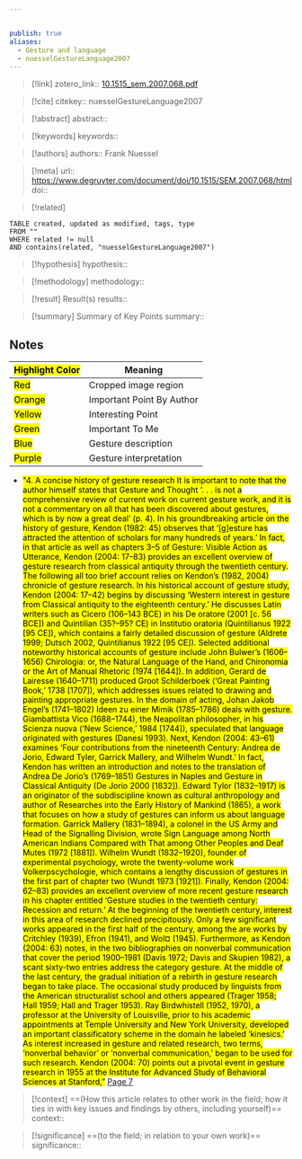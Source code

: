 ```yaml
---


publish: true
aliases: 
  - Gesture and language
  - nuesselGestureLanguage2007
---
```


> [!link]
> zotero_link:: [10.1515_sem.2007.068.pdf](zotero://select/library/items/87T92G49)

> [!cite]
> citekey:: nuesselGestureLanguage2007

> [!abstract]
> abstract:: 

> [!keywords]
> keywords:: 

> [!authors]
> authors:: Frank Nuessel

> [!meta]
> url:: https://www.degruyter.com/document/doi/10.1515/SEM.2007.068/html
> doi:: 

> [!related]


```dataview
TABLE created, updated as modified, tags, type
FROM ""
WHERE related != null
AND contains(related, "nuesselGestureLanguage2007")
```

> [!hypothesis]
> hypothesis:: 

> [!methodology] 
> methodology:: 

> [!result] Result(s) 
> results::

> [!summary] Summary of Key Points
> summary:: 

## Notes

| <mark class="hltr-grey">Highlight Color</mark> | Meaning                   |
| ---------------------------------------------- | ------------------------- |
| <mark class="hltr-red">Red</mark>              | Cropped image region      |
| <mark class="hltr-orange">Orange</mark>        | Important Point By Author |
| <mark class="hltr-yellow">Yellow</mark>        | Interesting Point         |
| <mark class="hltr-green">Green</mark>          | Important To Me           |
| <mark class="hltr-blue">Blue</mark>            | Gesture description       |
| <mark class="hltr-purple">Purple</mark>        | Gesture interpretation    |

- <mark class="hltr-yellow">"4. A concise history of gesture research  It is important to note that the author himself states that Gesture and Thought ‘. . . is not a comprehensive review of current work on current gesture work, and it is not a commentary on all that has been discovered about gestures, which is by now a great deal’ (p. 4). In his groundbreaking article on the history of gesture, Kendon (1982: 45) observes that ‘[g]esture has attracted the attention of scholars for many hundreds of years.’ In fact, in that article as well as chapters 3–5 of Gesture: Visible Action as Utterance, Kendon (2004: 17–83) provides an excellent overview of gesture research from classical antiquity through the twentieth century. The following all too brief account relies on Kendon’s (1982, 2004) chronicle of gesture research. In his historical account of gesture study, Kendon (2004: 17–42) begins by discussing ‘Western interest in gesture from Classical antiquity to the eighteenth century.’ He discusses Latin writers such as Cicero (106–143 BCE) in his De oratore (2001 [c. 56 BCE]) and Quintilian (35?–95? CE) in Institutio oratoria (Quintilianus 1922 [95 CE]), which contains a fairly detailed discussion of gesture (Aldrete 1999; Dutsch 2002, Quintilianus 1922 [95 CE]). Selected additional noteworthy historical accounts of gesture include John Bulwer’s (1606–1656) Chirologia: or, the Natural Language of the Hand, and Chironomia or the Art of Manual Rhetoric (1974 [1644]). In addition, Gerard de Lairesse (1640–1711) produced Groot Schilderboek (‘Great Painting Book,’ 1738 [1707]), which addresses issues related to drawing and painting appropriate gestures. In the domain of acting, Johan Jakob Engel’s (1741–1802) Ideen zu einer Mimik (1785–1786) deals with gesture. Giambattista Vico (1688–1744), the Neapolitan philosopher, in his Scienza nuova (‘New Science,’ 1984 [1744]), speculated that language originated with gestures (Danesi 1993). Next, Kendon (2004: 43–61) examines ‘Four contributions from the nineteenth Century: Andrea de Jorio, Edward Tyler, Garrick Mallery, and Wilhelm Wundt.’ In fact, Kendon has written an introduction and notes to the translation of Andrea De Jorio’s (1769–1851) Gestures in Naples and Gesture in Classical Antiquity (De Jorio 2000 [1832]). Edward Tylor (1832–1917) is an originator of the subdiscipline known as cultural anthropology and author of Researches into the Early History of Mankind (1865), a work that focuses on how a study of gestures can inform us about language formation. Garrick Mallery (1831–1894), a colonel in the US Army and Head of the Signalling Division, wrote Sign Language among North American Indians Compared with That among Other Peoples and Deaf Mutes (1972 [1881]). Wilhelm Wundt (1832–1920), founder of experimental psychology, wrote the twenty-volume work Volkerpscychologie, which contains a lengthy discussion of gestures in the first part of chapter two (Wundt 1973 [1921]). Finally, Kendon (2004: 62–83) provides an excellent overview of more recent gesture research in his chapter entitled ‘Gesture studies in the twentieth century: Recession and return.’ At the beginning of the twentieth century, interest in this area of research declined precipitously. Only a few significant works appeared in the first half of the century, among the are works by Critchley (1939), Efron (1941), and Wol¤ (1945). Furthermore, as Kendon (2004: 63) notes, in the two bibliographies on nonverbal communication that cover the period 1900–1981 (Davis 1972; Davis and Skupien 1982), a scant sixty-two entries address the category gesture. At the middle of the last century, the gradual initiation of a rebirth in gesture research began to take place. The occasional study produced by linguists from the American structuralist school and others appeared (Trager 1958; Hall 1959; Hall and Trager 1953). Ray Birdwhistell (1952, 1970), a professor at the University of Louisville, prior to his academic appointments at Temple University and New York University, developed an important classificatory scheme in the domain he labeled ‘kinesics.’ As interest increased in gesture and related research, two terms, ‘nonverbal behavior’ or ‘nonverbal communication,’ began to be used for such research. Kendon (2004: 70) points out a pivotal event in gesture research in 1955 at the Institute for Advanced Study of Behavioral Sciences at Stanford,”</mark> [Page 7](zotero://open-pdf/library/items/87T92G49?page=7&annotation=JFX73IWG) 


> [!context]
> ==(How this article relates to other work in the field; how it ties in with key issues and findings by others, including yourself)==
> context:: 

> [!significance]
> ==(to the field; in relation to your own work)==
> significance:: 
